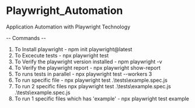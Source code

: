 # Playwright_Automation
Application Automation with Playwright Technology

-- Commands --

1. To Install playwright - npm init playwright@latest
2. To Excecute tests - npx playwright test
3. To Verify the playwright version installed - npm playwright -v
4. To Verify the playwright report - npx playwright show-report
5. To runs tests in parallel - npx playwright test --workers 3
6. To run specific file - npx playwright test .\tests\example.spec.js
7. To run 2 specific files npx playwright test .\tests\example.spec.js .\tests\example.spec.js
8. To run 1 specific files which has 'example' - npx playwright test example
